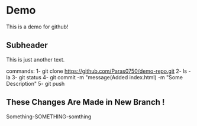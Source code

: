 # Demo

This is a demo for github!

## Subheader

This is just another text.

commands: 
1- git clone https://github.com/Paras0750/demo-repo.git
2- ls -la
3- git status
4- git commit -m "message(Added index.html) -m "Some Description" 
5- git push

## These Changes Are Made in New Branch !

Something-SOMETHING-somthing
